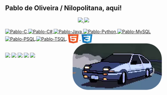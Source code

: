 ## Pablo de Oliveira / Nilopolitana, aqui!
<div align="center">
  <a href="https://github.com/Pablonilo429">
  <img height="180em" src="https://github-readme-stats.vercel.app/api?username=Pablonilo429&show_icons=true&theme=vision-friendly-dark&include_all_commits=true&count_private=true"/>
  <img height="180em" src="https://github-readme-stats.vercel.app/api/top-langs/?username=Pablonilo429&layout=compact&langs_count=7&theme=vision-friendly-dark"/>
</div>
<div style="display: inline_block"><br>
  <img align="center" alt="Pablo-C" height="30" width="40" src="https://cdn.jsdelivr.net/gh/devicons/devicon/icons/c/c-original.svg">
  <img align="center" alt="Pablo-C#" height="30" width="40" src="https://cdn.jsdelivr.net/gh/devicons/devicon/icons/csharp/csharp-original.svg">       
  <img align="center" alt="Pablo-Java" height="30" width="40" src="https://cdn.jsdelivr.net/gh/devicons/devicon/icons/java/java-original-wordmark.svg">
  <img align="center" alt="Pablo-Python" height="30" width="40" src="https://cdn.jsdelivr.net/gh/devicons/devicon/icons/python/python-original-wordmark.svg">
  <img align="center" alt="Pablo-MySQL" height="30" width="40" src="https://cdn.jsdelivr.net/gh/devicons/devicon/icons/mysql/mysql-original-wordmark.svg">
  <img align="center" alt="Pablo-PSQL" height="30" width="40" src="https://cdn.jsdelivr.net/gh/devicons/devicon/icons/postgresql/postgresql-original-wordmark.svg">
  <img align="center" alt="Pablo-TSQL" height="30" width="40" src="https://cdn.jsdelivr.net/gh/devicons/devicon/icons/microsoftsqlserver/microsoftsqlserver-plain-wordmark.svg">
  <img align="center" alt="Pablo-HTML" height="30" width="40" src="https://raw.githubusercontent.com/devicons/devicon/master/icons/html5/html5-original.svg">
  <img align="center" alt="Pablo-CSS" height="30" width="40" src="https://raw.githubusercontent.com/devicons/devicon/master/icons/css3/css3-original.svg">
  <img align="right" alt="AE86-pic" height="150" style="border-radius:50px;" src="ae86 gif.webp">
</div>
  
  ##
 
<div> 
  <a href="https://instagram.com/pablo.oliv429" target="_blank"><img src="https://img.shields.io/badge/-Instagram-%23E4405F?style=for-the-badge&logo=instagram&logoColor=white" target="_blank"></a>
 	<a href="https://www.twitch.tv/nilopolitana" target="_blank"><img src="https://img.shields.io/badge/Twitch-9146FF?style=for-the-badge&logo=twitch&logoColor=white" target="_blank"></a>
  <a href = "mailto:pablo.oliveira.xavier@gmail.com"><img src="https://img.shields.io/badge/-Gmail-%23333?style=for-the-badge&logo=gmail&logoColor=white" target="_blank"></a>
  <a href="https://www.linkedin.com/in/pablo-de-oliveira-b7774123b" target="_blank"><img src="https://img.shields.io/badge/-LinkedIn-%230077B5?style=for-the-badge&logo=linkedin&logoColor=white" target="_blank"></a> 
   <a href="https://steamcommunity.com/id/nilopolitana" target="_blank"><img src="https://img.shields.io/badge/Steam-000000?style=for-the-badge&logo=steam&logoColor=white" target="_blank"></a>
  
</div>
